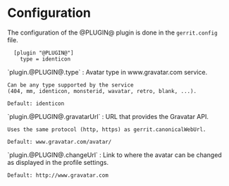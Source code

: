 Configuration
=============

The configuration of the @PLUGIN@ plugin is done in the `gerrit.config`
file.

```
  [plugin "@PLUGIN@"]
    type = identicon
```

<a id="type">
`plugin.@PLUGIN@.type`
:   Avatar type in www.gravatar.com service.

    Can be any type supported by the service
    (404, mm, identicon, monsterid, wavatar, retro, blank, ...).

    Default: identicon

<a id="gravatarUrl">
`plugin.@PLUGIN@.gravatarUrl`
:   URL that provides the Gravatar API.

    Uses the same protocol (http, https) as gerrit.canonicalWebUrl.

    Default: www.gravatar.com/avatar/

<a id="changeUrl">
`plugin.@PLUGIN@.changeUrl`
:   Link to where the avatar can be changed as displayed in the profile settings.

    Default: http://www.gravatar.com
